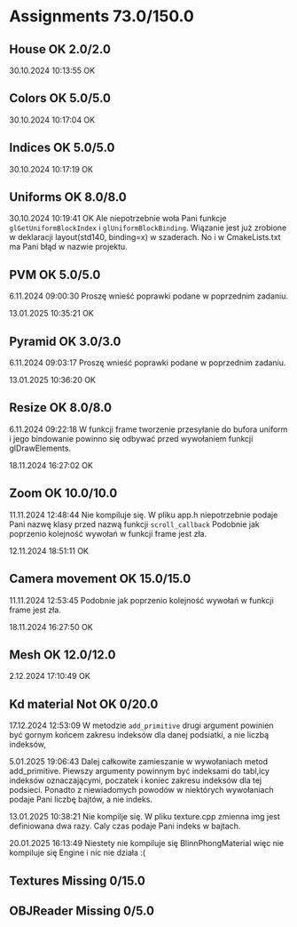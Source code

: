 # Assignments 73.0/150.0

## House OK 2.0/2.0

30.10.2024 10:13:55 OK

## Colors OK 5.0/5.0

30.10.2024 10:17:04 OK

## Indices OK 5.0/5.0

30.10.2024 10:17:19 OK

## Uniforms OK 8.0/8.0

30.10.2024 10:19:41 OK
Ale niepotrzebnie woła Pani funkcje `glGetUniformBlockIndex` i  `glUniformBlockBinding`. Wiązanie jest już zrobione w deklaracji layout(std140, binding=x) w szaderach.
No i w CmakeLists.txt ma Pani błąd w nazwie projektu.

## PVM OK 5.0/5.0

6.11.2024 09:00:30
Proszę wnieść poprawki podane w poprzednim zadaniu. 

13.01.2025 10:35:21 OK


## Pyramid OK 3.0/3.0

6.11.2024 09:03:17
Proszę wnieść poprawki podane w poprzednim zadaniu.

13.01.2025 10:36:20 OK


## Resize OK 8.0/8.0

6.11.2024 09:22:18
W funkcji frame tworzenie przesyłanie do bufora uniform  i jego bindowanie powinno się odbywać przed wywołaniem funkcji glDrawElements. 

18.11.2024 16:27:02 OK

## Zoom OK 10.0/10.0

11.11.2024 12:48:44
Nie kompiluje się. W pliku app.h niepotrzebnie podaje Pani nazwę klasy przed nazwą funkcji `scroll_callback`
Podobnie jak poprzenio kolejność wywołań w funkcji frame jest zła. 

12.11.2024 18:51:11 OK

## Camera movement OK 15.0/15.0

11.11.2024 12:53:45
Podobnie jak poprzenio kolejność wywołań w funkcji frame jest zła. 

18.11.2024 16:27:50 OK


## Mesh OK 12.0/12.0

2.12.2024 17:10:49 OK

## Kd material Not OK 0/20.0

17.12.2024 12:53:09
W metodzie `add_primitive` drugi argument powinien być gornym końcem zakresu indeksów dla danej podsiatki, a nie liczbą indeksów,

5.01.2025 19:06:43
Dalej całkowite zamieszanie w wywołaniach metod add_primitive. Piewszy argumenty powinnym być indeksami do tabl,icy indeksów oznaczającymi, poczatek i koniec zakresu indeksów dla tej podsieci. 
Ponadto z niewiadomych powodów w niektórych wywołaniach podaje Pani liczbę bajtów, a nie indeks.

13.01.2025 10:38:21
Nie kompilje się. W pliku texture.cpp zmienna img jest definiowana dwa razy.
Caly czas podaje Pani  indeks w bajtach. 

20.01.2025 16:13:49
Niestety nie kompiluje się BlinnPhongMaterial więc nie kompiluje się Engine i nic nie działa :( 



## Textures Missing 0/15.0



## OBJReader Missing 0/5.0



